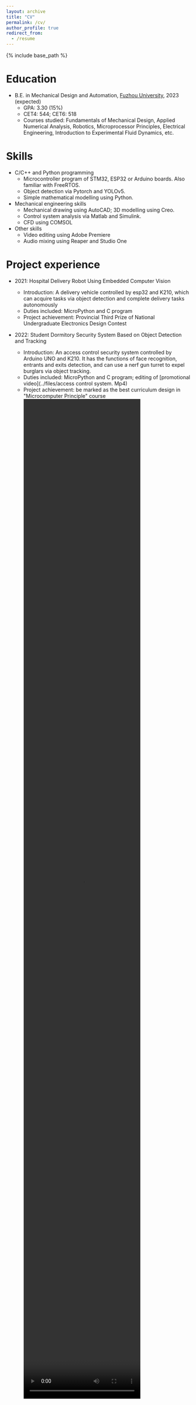 ```yaml
---
layout: archive
title: "CV"
permalink: /cv/
author_profile: true
redirect_from:
  - /resume
---
```


{% include base_path %}

Education
======
* B.E. in Mechanical Design and Automation, [Fuzhou University](https://www.fzu.edu.cn), 2023 (expected)
  + GPA: 3.30 (15%)
  + CET4: 544; CET6: 518
  + Courses studied: Fundamentals of Mechanical Design, Applied Numerical Analysis, Robotics, Microprocessor Principles, Electrical Engineering, Introduction to Experimental Fluid Dynamics, etc.


Skills
======
* C/C++ and Python programming
  * Microcontroller program of STM32, ESP32 or Arduino boards. Also familiar with FreeRTOS.
  * Object detection via Pytorch and YOLOv5.
  * Simple mathematical modelling using Python.
* Mechanical engineering skills
  * Mechanical drawing using AutoCAD; 3D modelling using Creo.
  * Control system analysis via Matlab and Simulink.
  * CFD using COMSOL
* Other skills
  * Video editing using Adobe Premiere
  * Audio mixing using Reaper and Studio One


Project experience
======
* 2021: Hospital Delivery Robot Using Embedded Computer Vision 
  * Introduction: A delivery vehicle controlled by esp32 and K210, which can acquire tasks via object detection and complete delivery tasks autonomously
  * Duties included: MicroPython and C program
  * Project achievement: Provincial Third Prize of National Undergraduate Electronics Design Contest

* 2022: Student Dormitory Security System Based on Object Detection and Tracking
  * Introduction: An access control security system controlled by Arduino UNO and K210. It has the functions of face recognition, entrants and exits detection, and can use a nerf gun turret to expel burglars via object tracking.
  * Duties included: MicroPython and C program; editing of [promotional video](../files/access control system. Mp4)
  * Project achievement: be marked as the best curriculum design in "Microcomputer Principle" course
    <video src="/files/access control system.mp4" position= "absolute" width="70%" height="70%" controls="controls"></video>



